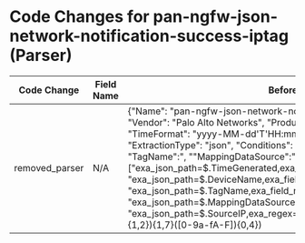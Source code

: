 # Code Changes for pan-ngfw-json-network-notification-success-iptag (Parser)

| Code Change | Field Name | Before | After |
|-------------|------------|--------|-------|
| removed_parser | N/A | {"Name": "pan-ngfw-json-network-notification-success-iptag", "Vendor": "Palo Alto Networks", "Product": "GlobalProtect", "TimeFormat": "yyyy-MM-dd'T'HH:mm:ss.SSSSSSZ", "ExtractionType": "json", "Conditions": ["LogType\":\"IPTAG", "TagName\":", "\"MappingDataSource\":", "\"SourceIP\":"], "Fields": ["exa_json_path=$.TimeGenerated,exa_field_name=time", "exa_json_path=$.DeviceName,exa_field_name=host", "exa_json_path=$.TagName,exa_field_name=tag", "exa_json_path=$.MappingDataSource,exa_field_name=additional_info", "exa_json_path=$.SourceIP,exa_regex=({src_ip}((([0-9a-fA-F.]{0,4}):{1,2}){1,7}([0-9a-fA-F]){0,4})|(((25[0-5]|(2[0-4]|1\d|[0-9]|)\d)\.?\b){4}))(:({src_port}\d+))?"], "ParserVersion": "v1.0.0"} | N/A |